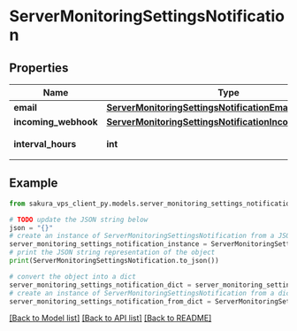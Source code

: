 # ServerMonitoringSettingsNotification


## Properties

Name | Type | Description | Notes
------------ | ------------- | ------------- | -------------
**email** | [**ServerMonitoringSettingsNotificationEmail**](ServerMonitoringSettingsNotificationEmail.md) |  | 
**incoming_webhook** | [**ServerMonitoringSettingsNotificationIncomingWebhook**](ServerMonitoringSettingsNotificationIncomingWebhook.md) |  | 
**interval_hours** | **int** | 再通知間隔(時間) | 

## Example

```python
from sakura_vps_client_py.models.server_monitoring_settings_notification import ServerMonitoringSettingsNotification

# TODO update the JSON string below
json = "{}"
# create an instance of ServerMonitoringSettingsNotification from a JSON string
server_monitoring_settings_notification_instance = ServerMonitoringSettingsNotification.from_json(json)
# print the JSON string representation of the object
print(ServerMonitoringSettingsNotification.to_json())

# convert the object into a dict
server_monitoring_settings_notification_dict = server_monitoring_settings_notification_instance.to_dict()
# create an instance of ServerMonitoringSettingsNotification from a dict
server_monitoring_settings_notification_from_dict = ServerMonitoringSettingsNotification.from_dict(server_monitoring_settings_notification_dict)
```
[[Back to Model list]](../README.md#documentation-for-models) [[Back to API list]](../README.md#documentation-for-api-endpoints) [[Back to README]](../README.md)


